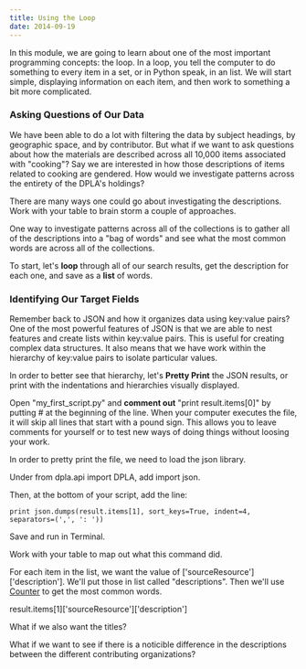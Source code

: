 ```yaml
---
title: Using the Loop
date: 2014-09-19
---
```


In this module, we are going to learn about one of the most important programming concepts: the loop. In a loop, you tell the computer to do something to every item in a set, or in Python speak, in an list. We will start simple, displaying information on each item, and then work to something a bit more complicated.

### Asking Questions of Our Data

We have been able to do a lot with filtering the data by subject headings, by geographic space, and by contributor. But what if we want to ask questions about how the materials are described across all 10,000 items associated with "cooking"? Say we are interested in how those descriptions of items related to cooking are gendered. How would we investigate patterns across the entirety of the DPLA's holdings?

There are many ways one could go about investigating the descriptions. Work with your table to brain storm a couple of approaches.



One way to investigate patterns across all of the collections is to gather all of the descriptions into a "bag of words" and see what the most common words are across all of the collections.

To start, let's **loop** through all of our search results, get the description for each one, and save as a **list** of words.  

### Identifying Our Target Fields

Remember back to JSON and how it organizes data using key:value pairs? One of the most powerful features of JSON is that we are able to nest features and create lists within key:value pairs. This is useful for creating complex data structures. It also means that we have work within the hierarchy of key:value pairs to isolate particular values.

In order to better see that hierarchy, let's **Pretty Print** the JSON results, or print with the indentations and hierarchies visually displayed. 

Open "my_first_script.py" and **comment out** "print result.items[0]" by putting # at the beginning of the line. When your computer executes the file, it will skip all lines that start with a pound sign. This allows you to leave comments for yourself or to test new ways of doing things without loosing your work.

In order to pretty print the file, we need to load the json library. 

Under <span class="command">from dpla.api import DPLA</span>, add <span class="command">import json</span>.

Then, at the bottom of your script, add the line:

	print json.dumps(result.items[1], sort_keys=True, indent=4, separators=(',', ': '))

Save and run in Terminal. 

Work with your table to map out what this command did.



For each item in the list, we want the value of ['sourceResource']['description']. We'll put those in list called "descriptions". Then we'll use [Counter](http://pymotw.com/2/collections/counter.html) to get the most common words.

result.items[1]['sourceResource']['description']

What if we also want the titles?


What if we want to see if there is a noticible difference in the descriptions between the different contributing organizations?

